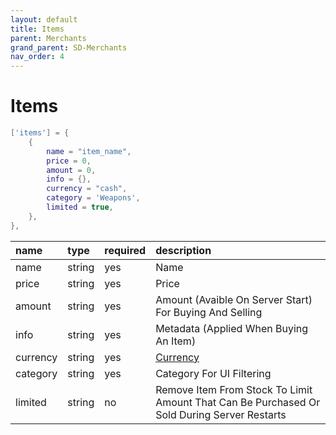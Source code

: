 ```yaml
---
layout: default
title: Items
parent: Merchants
grand_parent: SD-Merchants
nav_order: 4
---
```


# Items
```lua
['items'] = {
    {
        name = "item_name",
        price = 0,
        amount = 0,
        info = {},
        currency = "cash",
        category = 'Weapons',
        limited = true,
    },
},
```

| name            | type           | required     | description                     | 
|:----------------|:---------------|:-------------|:--------------------------------|
| name            | string         | yes          | Name                            | 
| price           | string         | yes          | Price                           |
| amount          | string         | yes          | Amount (Avaible On Server Start) For Buying And Selling |
| info            | string         | yes          | Metadata (Applied When Buying An Item) |
| currency        | string         | yes          | [Currency](../config-file/#sv_currencieslua) |
| category        | string         | yes          | Category For UI Filtering       |
| limited         | string         | no           | Remove Item From Stock To Limit Amount That Can Be Purchased Or Sold During Server Restarts |